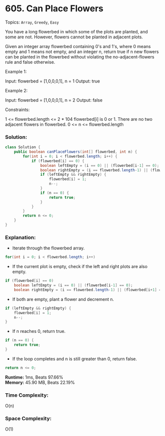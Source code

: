# 605. Can Place Flowers
Topics: `Array`, `Greedy`, `Easy`

You have a long flowerbed in which some of the plots are planted, and some are not. However, flowers cannot be planted in adjacent plots.

Given an integer array flowerbed containing 0's and 1's, where 0 means empty and 1 means not empty, and an integer n, return true if n new flowers can be planted in the flowerbed without violating the no-adjacent-flowers rule and false otherwise.

Example 1:

Input: flowerbed = [1,0,0,0,1], n = 1
Output: true

Example 2:

Input: flowerbed = [1,0,0,0,1], n = 2
Output: false

Constraints:

1 <= flowerbed.length <= 2 * 104
flowerbed[i] is 0 or 1.
There are no two adjacent flowers in flowerbed.
0 <= n <= flowerbed.length

### Solution:
```java
class Solution {
    public boolean canPlaceFlowers(int[] flowerbed, int n) {
        for(int i = 0; i < flowerbed.length; i++) {
            if (flowerbed[i] == 0) {
                boolean leftEmpty = (i == 0) || (flowerbed[i-1] == 0);
                boolean rightEmpty = (i == flowerbed.length-1) || (flowerbed[i+1] == 0);
                if (leftEmpty && rightEmpty) {
                    flowerbed[i] = 1;
                    n--;
                }
                if (n == 0) {
                    return true;
                }
            }
        }
        return n <= 0;
    }
}
```

### Explanation:

- Iterate through the flowerbed array.
```java
for(int i = 0; i < flowerbed.length; i++) 
```
- If the current plot is empty, check if the left and right plots are also empty.
```java
if (flowerbed[i] == 0) 
    boolean leftEmpty = (i == 0) || (flowerbed[i-1] == 0);
    boolean rightEmpty = (i == flowerbed.length-1) || (flowerbed[i+1] == 0);
```
- If both are empty, plant a flower and decrement n.
```java
if (leftEmpty && rightEmpty) {
    flowerbed[i] = 1;
    n--;
}
```
- If n reaches 0, return true.
```java
if (n == 0) {
    return true;
}
```
- If the loop completes and n is still greater than 0, return false.
```java
return n <= 0;
```

**Runtime:** 1ms, Beats 97.66%  
**Memory:** 45.90 MB, Beats 22.19%

### Time Complexity:
O(n)

### Space Complexity:
O(1)
